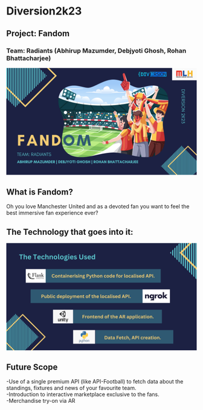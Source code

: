 # Diversion2k23
## Project: Fandom
### Team: Radiants (Abhirup Mazumder, Debjyoti Ghosh, Rohan Bhattacharjee) 
 
![Fandom](Fandom.png)

## What is Fandom?
Oh you love Manchester United and as a devoted fan you want to feel the best immersive fan experience ever? 
 
## The Technology that goes into it:
![Tech](TechStack.png)

## Future Scope
-Use of a single premium API (like API-Football) to fetch data about the standings, fixtures and news of your favourite team. <br/>
-Introduction to interactive marketplace exclusive to the fans. <br/>
-Merchandise try-on via AR

